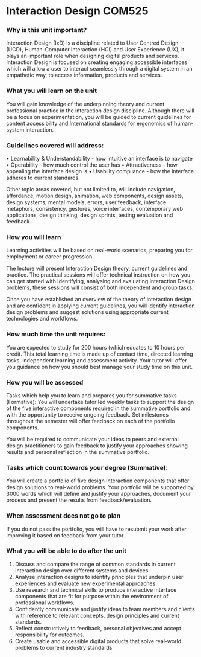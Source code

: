 # Interaction Design COM525

### Why is this unit important?
Interaction Design (IxD) is a discipline related to User Centred Design (UCD), Human-Computer Interaction (HCI) and User Experience (UX), it plays an important role when designing digital products and services. Interaction Design is focused on creating engaging accessible interfaces which will allow a user to interact seamlessly through a digital system in an empathetic way, to access information, products and services.

### What you will learn on the unit
You will gain knowledge of the underpinning theory and current professional practice in the interaction design discipline. Although there will be a focus on experimentation, you will be guided to current guidelines for content accessibility and International standards for ergonomics of human-system interaction. 
 
### Guidelines covered will address:
•	Learnability & Understandability - how intuitive an interface is to navigate
•	Operability - how much control the user has
•	Attractiveness - how appealing the interface design is
•	Usability compliance - how the interface adheres to current standards. 
 
Other topic areas covered, but not limited to, will include navigation, affordance, motion design, animation, web components, design assets, design systems, mental models, errors, user feedback, interface metaphors, consistency, gestures, voice interfaces, contemporary web applications, design thinking, design sprints, testing evaluation and feedback.

### How you will learn
Learning activities will be based on real-world scenarios, preparing you for employment or career progression.

The lecture will present Interaction Design theory, current guidelines and practice. The practical sessions will offer technical instruction on how you can get started with Identifying, analysing and evaluating Interaction Design problems, these sessions will consist of both independent and group tasks.

Once you have established an overview of the theory of interaction design and are confident in applying current guidelines, you will identify interaction design problems and suggest solutions using appropriate current technologies and workflows.

### How much time the unit requires: 
You are expected to study for 200 hours (which equates to 10 hours per credit.  This total learning time is made up of contact time, directed learning tasks, independent learning and assessment activity. Your tutor will offer you guidance on how you should best manage your study time on this unit.

### How you will be assessed
Tasks which help you to learn and prepares you for summative tasks (Formative):
You will undertake tutor led weekly tasks to support the design of the five interactive components required in the summative portfolio and with the opportunity to receive ongoing feedback.  Set milestones throughout the semester will offer feedback on each of the portfolio components. 
 
You will be required to communicate your ideas to peers and external design practitioners to gain feedback to justify your approaches showing results and personal reflection in the summative portfolio.

### Tasks which count towards your degree (Summative):
You will create a portfolio of five design Interaction components that offer design solutions to real-world problems. Your portfolio will be supported by 3000 words which will define and justify your approaches, document your process and present the results from feedback/evaluation.

### When assessment does not go to plan
If you do not pass the portfolio, you will have to resubmit your work after improving it based on feedback from your tutor.

### What you will be able to do after the unit
1.	Discuss and compare the range of common standards in current interaction design over different systems and devices.
2.	Analyse interaction designs to identify principles that underpin user experiences and evaluate new experimental approaches.
3.	Use research and technical skills to produce interactive interface components that are fit for purpose within the environment of professional workflows. 
4.	Confidently communicate and justify ideas to team members and clients with reference to relevant concepts, design principles and current standards.
5.	Reflect constructively to feedback, personal objectives and accept responsibility for outcomes.
6.	Create usable and accessible digital products that solve real-world problems to current industry standards
